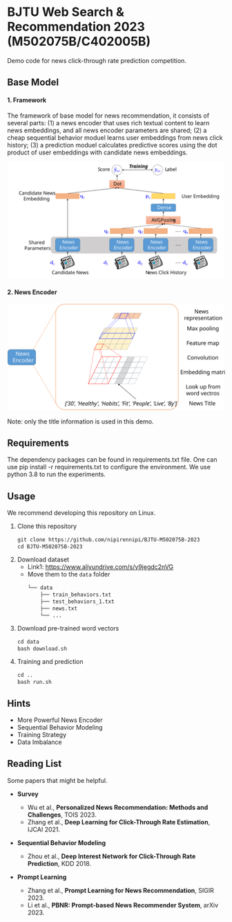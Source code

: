 # BJTU Web Search & Recommendation 2023 (M502075B/C402005B)

Demo code for news click-through rate prediction competition.

## Base Model

#### 1.  Framework

The framework of base model for news recommendation, it consists of several parts: (1) a news encoder that uses rich textual content to learn news embeddings, and all news encoder parameters are shared; (2) a cheap sequential behavior moduel learns user embeddings from news click history; (3) a prediction  moduel calculates predictive scores using the dot product of user embeddings with candidate news embeddings.

<img src="./fig/base_model.svg" width = "700" />

#### 2. News Encoder

<img src="./fig/news_encoder.svg" width = "700" />

Note: only the title information is used in this demo.

## Requirements

The dependency packages can be found in requirements.txt file. One can use pip install -r requirements.txt to configure the environment. We use python 3.8 to run the experiments.

## Usage

We recommend developing this repository on Linux.

1. Clone this repository
    ```shell
    git clone https://github.com/nipirennipi/BJTU-M502075B-2023
    cd BJTU-M502075B-2023
    ```
2. Download dataset
      - Link1: https://www.aliyundrive.com/s/y9jegdc2nVG
      - Move them to the `data` folder
          ```
          └── data
              ├── train_behaviors.txt
              ├── test_behaviors_1.txt
              ├── news.txt
              └── ...
          ```
4. Download pre-trained word vectors
    ```shell
    cd data
    bash download.sh
    ```
5. Training and prediction
    ```shell
    cd ..
    bash run.sh
    ```

## Hints

- More Powerful News Encoder
- Sequential Behavior Modeling
- Training Strategy
- Data Imbalance

## Reading List

Some papers that might be helpful.

- **Survey**
    - Wu et al., **Personalized News Recommendation: Methods and Challenges**, TOIS 2023.
    - Zhang et al., **Deep Learning for Click-Through Rate Estimation**, IJCAI 2021.
- **Sequential Behavior Modeling**
    - Zhou et al., **Deep Interest Network for Click-Through Rate Prediction**, KDD 2018.

- **Prompt Learning**
    - Zhang et al., **Prompt Learning for News Recommendation**, SIGIR 2023.
    - Li et al., **PBNR: Prompt-based News Recommender System**, arXiv 2023.


